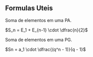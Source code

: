 
## Formulas Uteis

Soma de elementos em uma PA.

$S_n = E_1 + E_{n-1} \cdot \dfrac{n}{2}$

Soma de elementos em uma PG.

$Sn = a_1 \cdot \dfrac{(q^n - 1)}{q - 1}$
